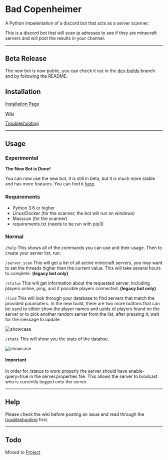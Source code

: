 # Bad Copenheimer

A Python impelentation of a discord bot that acts as a server scanner.

This is a discord bot that will scan ip adresses to see if they are minecraft servers and will post the results in your channel.

----

## Beta Release

The new bot is now public, you can check it out in the [dev-builds](https://github.com/Pilot1782/bad_copenheimer/tree/dev-builds) branch and by following the README.

## Installation

[Installation Page](https://www.github.com/Pilot1782/bad_copenheimer/wiki/Installation)

[Wiki](https://www.github.com/Pilot1782/bad_copenheimer/wiki)

[Troubleshooting](https://www.github.com/Pilot1782/bad_copenheimer/wiki/troubleshooting)

----

## Usage

### Experimental

**The New Bot is Done!**

You can now use the new bot, it is still in beta, but it is much more stable and has more features. You can find it [here](https://github.com/Pilot1782/bad_copenheimer/blob/dev-builds/mongoBot.pyw).

### Requirements

* Python 3.6 or higher
* Linux/Docker (for the scanner, the bot will run on windows)
* Masscan (for the scanner)
* requirements.txt (needs to be run with pip3)

### Normal

`/help`
This shows all of the commands you can use and their usage. Then to create your server list, run:

`/server_scan`
This will get a list of all active minecraft servers, you may want to set the threads higher than the current value. This will take several hours to complete.
**(legacy bot only)**

`/status`
This will get information about the requested server, including players online, ping, and if possible players connected.
**(legacy bot only)**

`/find`
This will look through your database to find servers that match the provided paramaters. In the new build, there are two more buttons that can be used to either show the player names and uuids of players found on the server or to pick another random server from the list, after pressing it, wait for the message to update.

![showcase](https://raw.githubusercontent.com/Pilot1782/bad_copenheimer/doc-resources/Screenshot_20230111_083824.png)

`/stats`
This will show you the stats of the databse.

![showcase](https://raw.githubusercontent.com/Pilot1782/bad_copenheimer/doc-resources/Screenshot_20221220_124016.png)

#### Important

In order for /status to work properly the server should have enable-query=true in the server.properties file. This allows the server to brodcast who is currently logged onto the server.

----

## Help

Please check the wiki before posting an issue and read through the [troubleshooting](https://github.com/Pilot1782/bad_copenheimer/wiki/troubleshooting) first.

----

## Todo

Moved to [Project](https://github.com/users/Pilot1782/projects/1)

